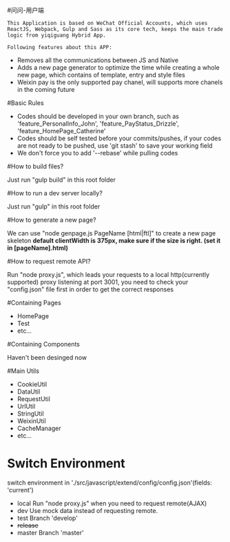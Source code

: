 #问问-用户端

```This Application is based on WeChat Official Accounts, which uses ReactJS, Webpack, Gulp and Sass as its core tech, keeps the main trade logic from yiqiguang Hybrid App.```

```Following features about this APP:```

+ Removes all the communications between JS and Native
+ Adds a new page generator to optimize the time while creating a whole new page, which contains of template, entry and style files
+ Weixin pay is the only supported pay chanel, will supports more chanels in the coming future 

#Basic Rules

+ Codes should be developed in your own branch, such as 'feature_PersonalInfo_John', 'feature_PayStatus_Drizzle', 'feature_HomePage_Catherine'
+ Codes should be self tested before your commits/pushes, if your codes are not ready to be pushed, use 'git stash' to save your working field
+ We don't force you to add '--rebase' while pulling codes

#How to build files?

Just run "gulp build" in this root folder

#How to run a dev server locally?

Just run "gulp" in this root folder

#How to generate a new page?

We can use "node genpage.js PageName [html|ftl]" to create a new page skeleton
**default clientWidth is 375px, make sure if the size is right. (set it in [pageName].html)**

#How to request remote API?

Run "node proxy.js", which leads your requests to a local http(currently supported) proxy listening at port 3001, you need to check your "config.json" file first in order to get the correct responses

#Containing Pages

+ HomePage
+ Test
+ etc...

#Containing Components

Haven't been desinged now

#Main Utils

+ CookieUtil
+ DataUtil
+ RequestUtil
+ UrlUtil
+ StringUtil
+ WeixinUtil
+ CacheManager
+ etc...

# Switch Environment

switch environment in './src/javascript/extend/config/config.json'(fields: 'current')
+ local 
	Run "node proxy.js" when you need to request remote(AJAX)
+ dev
	Use mock data instead of requesting remote.
+ test
	Branch 'develop' 
+ ~~release~~
+ master
	Branch 'master'
